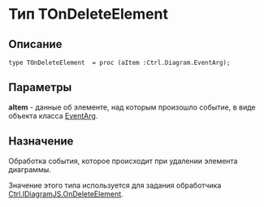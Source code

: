 ﻿---
Link: .Consts.@TOnDeleteElement
---

# Тип TOnDeleteElement

## Описание

    type TOnDeleteElement  = proc (aItem :Ctrl.Diagram.EventArg);

## Параметры

**aItem** - данные об элементе, над которым произошло событие, в виде объекта класса
[EventArg](topic:.Custom.ComClasses.Ctrl.Diagram.EventArg.Default).

## Назначение

Обработка события, которое происходит при удалении элемента диаграммы.

Значение этого типа используется для задания обработчика [Ctrl.IDiagramJS.OnDeleteElement](topic:.Custom.ComClasses.Ctrl.IDiagramJS.OnDeleteElement).
